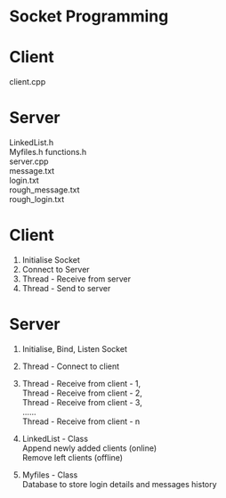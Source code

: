 # Socket Programming

# Client
client.cpp

# Server
LinkedList.h    
Myfiles.h
functions.h     
server.cpp    
message.txt    
login.txt    
rough_message.txt    
rough_login.txt     

# Client
1) Initialise Socket   
2) Connect to Server   
3) Thread - Receive from server
4) Thread - Send to server


# Server
1) Initialise, Bind, Listen Socket
2) Thread - Connect to client   
3) Thread - Receive from client - 1,    
    Thread - Receive from client - 2,   
     Thread - Receive from client - 3,    
      ......    
       Thread - Receive from client - n     

4) LinkedList - Class   
Append newly added clients (online)   
Remove left clients        (offline)    

5) Myfiles - Class    
Database to store login details and messages history
